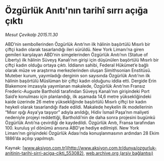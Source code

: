 # Özgürlük Anıtı'nın tarihî sırrı açığa çıktı

*Mesut Çevikalp 2015.11.30*

<div class="pNewsDetailMainContent ctx_content" itemprop="articleBody">
 <p>
  ABD’nin sembollerinden Özgürlük Anıtı’nın ilk hâlinin başörtülü Mısırlı bir çiftçi kadın olarak tasarlandığı ileri sürüldü. New York Limanı’na giren gemileri karşılayan ABD’nin simgelerinden Özgürlük Anıtı’nın (Statue of Liberty) ilk hâlinin Süveyş Kanalı’nın girişi için düşünülen başörtülü Mısırlı bir çiftçi kadın olduğu ortaya çıktı. İddianın sahibi, Federal Hükümet’e bağlı olarak müze ve araştırma merkezlerinden oluşan Simithsonian Enstitüsü. Muteber kurum, yayımladığı derginin son sayısında Özgürlük Anıtı’nın ilk hâlinin başörtülü Müslüman bir çiftçi kadın olduğunu iddia etti. Dergide Erin Blakemore imzasıyla yayımlanan makalede, Özgürlük Anıtı’nın Fransız Frederic-Auguste Bartholdi tarafından Süveyş Kanalı’nın girişindeki Port Said’e konulması için planlandığı, ilk aşamada 14,6 metre yüksekliğindeki kaide üzerinde 26 metre yüksekliğinde başörtülü Mısırlı çiftçi bir kadın heykeli olarak tasarlandığı ifade edildi. Makalede heykelin ilk modellerinin “Mısır ışığı Asya’ya taşıyor” adıyla anıldığı, Hidiv İsmail Paşa’nın maliyeti nedeniyle projeyi reddettiği, Bartholdi’nin de daha sonra projesini bugünkü Özgürlük Anıtı’na çevirdiği de kaydedildi. Özgürlük Anıtı, Fransa tarafından 100. kuruluş yıl dönümü anısına ABD’ye hediye edilmişti. New York Limanı’nın girişindeki Özgürlük Adası’nda konuşlanmasının ardından 28 Ekim 1886’da açılışı yapılmıştı.
 </p>
</div>


Kaynak: [www.aksiyon.com.tr](http://www.aksiyon.com.tr/dunya/ozgurluk-anitinin-tarihi-sirri-aciga-cikti_553082), [web.archive.org (arşiv bağlantısı)](http://web.archive.org/web/20160113031209/http://www.aksiyon.com.tr/dunya/ozgurluk-anitinin-tarihi-sirri-aciga-cikti_553082)
